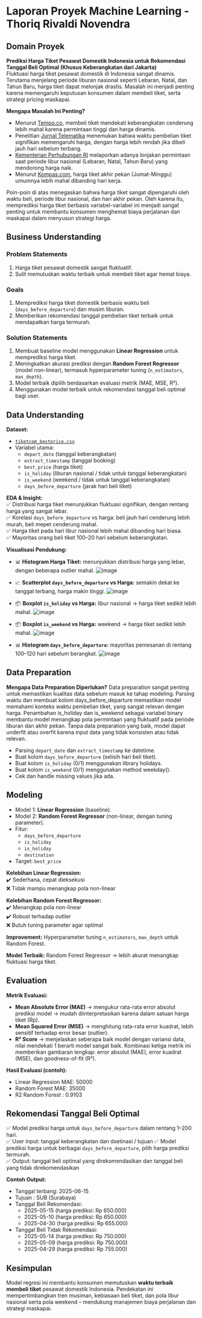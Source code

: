# Laporan Proyek Machine Learning - Thoriq Rivaldi Novendra

## Domain Proyek

**Prediksi Harga Tiket Pesawat Domestik Indonesia untuk Rekomendasi Tanggal Beli Optimal (Khusus Keberangkatan dari Jakarta)**  
Fluktuasi harga tiket pesawat domestik di Indonesia sangat dinamis. Terutama menjelang periode liburan nasional seperti Lebaran, Natal, dan Tahun Baru, harga tiket dapat melonjak drastis. Masalah ini menjadi penting karena memengaruhi keputusan konsumen dalam membeli tiket, serta strategi pricing maskapai.

**Mengapa Masalah Ini Penting?**  
- Menurut [Tempo.co](https://www.tempo.co/hiburan/alasan-beli-tiket-pesawat-menit-menit-terakhir-harganya-lebih-mahal-48645?utm_source=chatgpt.com), membeli tiket mendekati keberangkatan cenderung lebih mahal karena permintaan tinggi dan harga dinamis.  
- Penelitian [Jurnal Telematika](https://journal.ithb.ac.id/index.php/telematika/article/download/196/pdf/759?utm_source=chatgpt.com) menemukan bahwa waktu pembelian tiket signifikan memengaruhi harga, dengan harga lebih rendah jika dibeli jauh hari sebelum terbang.  
- [Kementerian Perhubungan RI](https://dephub.go.id/post/read/h-7-lebaran%2C-jumlah-penumpang-angkutan-udara-meningkat-dampak-penurunan-harga-tiket-pesawat-domestik?utm_source=chatgpt.com) melaporkan adanya lonjakan permintaan saat periode libur nasional (Lebaran, Natal, Tahun Baru) yang mendorong harga naik.  
- Menurut [Kompas.com](https://money.kompas.com/read/2019/12/07/091700326/ini-rahasia-waktu-terbaik-dapatkan-tiket-pesawat-murah?page=all&utm_source=chatgpt.com), harga tiket akhir pekan (Jumat-Minggu) umumnya lebih mahal dibanding hari kerja.

Poin-poin di atas menegaskan bahwa harga tiket sangat dipengaruhi oleh waktu beli, periode libur nasional, dan hari akhir pekan. Oleh karena itu, memprediksi harga tiket berbasis variabel-variabel ini menjadi sangat penting untuk membantu konsumen menghemat biaya perjalanan dan maskapai dalam menyusun strategi harga.

## Business Understanding

### Problem Statements
1. Harga tiket pesawat domestik sangat fluktuatif.
2. Sulit memutuskan waktu terbaik untuk membeli tiket agar hemat biaya.

### Goals
1. Memprediksi harga tiket domestik berbasis waktu beli (`days_before_departure`) dan musim liburan.
2. Memberikan rekomendasi tanggal pembelian tiket terbaik untuk mendapatkan harga termurah.

### Solution Statements
1. Membuat baseline model menggunakan **Linear Regression** untuk memprediksi harga tiket.  
2. Meningkatkan akurasi prediksi dengan **Random Forest Regressor** (model non-linear), termasuk hyperparameter tuning (`n_estimators`, `max_depth`).  
3. Model terbaik dipilih berdasarkan evaluasi metrik (MAE, MSE, R²).  
4. Menggunakan model terbaik untuk rekomendasi tanggal beli optimal bagi user.

## Data Understanding

**Dataset:**  
- [`tiketcom_bestprice.csv`](https://www.kaggle.com/datasets/datasciencerikiakbar/tiketcom-best-price-for-flights-from-jakarta/data?select=tiketcom_bestprice.csv)
- Variabel utama:  
  - `depart_date` (tanggal keberangkatan)  
  - `extract_timestamp` (tanggal booking)  
  - `best_price` (harga tiket)  
  - `is_holiday` (liburan nasional / tidak untuk tanggal keberangkatan) 
  - `is_weekend` (weekend / tidak untuk tanggal keberangkatan)
  - `days_before_departure` (jarak hari beli tiket)

**EDA & Insight:**  
✅ Distribusi harga tiket menunjukkan fluktuasi signifikan, dengan rentang harga yang sangat lebar.  
✅ Korelasi `days_before_departure` vs harga: beli jauh hari cenderung lebih murah, beli mepet cenderung mahal.  
✅ Harga tiket pada hari libur nasional lebih mahal dibanding hari biasa.  
✅ Mayoritas orang beli tiket 100–20 hari sebelum keberangkatan.

**Visualisasi Pendukung:**  
- 📊 **Histogram Harga Tiket:** menunjukkan distribusi harga yang lebar, dengan beberapa outlier mahal.
  ![image](https://github.com/user-attachments/assets/c96e3d61-fa2d-4083-bcb7-03851b1db848)

- 📈 **Scatterplot `days_before_departure` vs Harga:** semakin dekat ke tanggal terbang, harga makin tinggi.
  ![image](https://github.com/user-attachments/assets/65f35ee5-79b0-4ebe-b075-4f0da5a88b45)

- 📦 **Boxplot `is_holiday` vs Harga:** libur nasional → harga tiket sedikit lebih mahal.
  ![image](https://github.com/user-attachments/assets/f49e4a57-96b5-4373-b67a-0fcd968a18da)

- 📦 **Boxplot `is_weekend` vs Harga:** weekend → harga tiket sedikit lebih mahal.
  ![image](https://github.com/user-attachments/assets/c1d330d5-3b84-4c88-8ab7-815e26b4716b)

- 📊 **Histogram `days_before_departure`:** mayoritas pemesanan di rentang 100–120 hari sebelum berangkat.
  ![image](https://github.com/user-attachments/assets/f02467e5-cfcd-4641-952b-852bc9f3bebb)


## Data Preparation

**Mengapa Data Preparation Diperlukan?**
Data preparation sangat penting untuk memastikan kualitas data sebelum masuk ke tahap modeling. Parsing waktu dan membuat kolom days_before_departure memastikan model memahami konteks waktu pembelian tiket, yang sangat relevan dengan harga. Penambahan is_holiday dan is_weekend sebagai variabel binary membantu model menangkap pola permintaan yang fluktuatif pada periode liburan dan akhir pekan. Tanpa data preparation yang baik, model dapat underfit atau overfit karena input data yang tidak konsisten atau tidak relevan.

- Parsing `depart_date` dan `extract_timestamp` ke datetime.  
- Buat kolom `days_before_departure` (selisih hari beli tiket).  
- Buat kolom `is_holiday` (0/1) menggunakan library holidays.
- Buat kolom `is_weekend` (0/1) menggunakan method weekday().
- Cek dan handle missing values jika ada.

## Modeling

- Model 1: **Linear Regression** (baseline).  
- Model 2: **Random Forest Regressor** (non-linear, dengan tuning parameter).  
- Fitur:  
  - `days_before_departure`  
  - `is_holiday`
  - `is_holiday`
  - `destination`
- Target: `best_price`

**Kelebihan Linear Regression:**  
✔️ Sederhana, cepat dieksekusi  
❌ Tidak mampu menangkap pola non-linear

**Kelebihan Random Forest Regressor:**  
✔️ Menangkap pola non-linear  
✔️ Robust terhadap outlier  
❌ Butuh tuning parameter agar optimal

**Improvement:** Hyperparameter tuning `n_estimators`, `max_depth` untuk Random Forest.

**Model Terbaik:** Random Forest Regressor → lebih akurat menangkap fluktuasi harga tiket.

## Evaluation

**Metrik Evaluasi:**  
- **Mean Absolute Error (MAE)** → mengukur rata-rata error absolut prediksi model → mudah diinterpretasikan karena dalam satuan harga tiket (Rp).
- **Mean Squared Error (MSE)** → menghitung rata-rata error kuadrat, lebih sensitif terhadap error besar (outlier). 
- **R² Score** → menjelaskan seberapa baik model dengan variansi data, nilai mendekati 1 berarti model sangat baik.
Kombinasi ketiga metrik ini memberikan gambaran lengkap: error absolut (MAE), error kuadrat (MSE), dan goodness-of-fit (R²). 

**Hasil Evaluasi (contoh):**  
- Linear Regression MAE: 50000  
- Random Forest MAE: 35000
- R2 Random Forest : 0.9103

## Rekomendasi Tanggal Beli Optimal

✅ Model prediksi harga untuk `days_before_departure` dalam rentang 1–200 hari.  
✅ User input: tanggal keberangkatan dan dsetinasi / tujuan
✅ Model prediksi harga untuk berbagai `days_before_departure`, pilih harga prediksi termurah.  
✅ Output: tanggal beli optimal yang direkomendasikan dan tanggal beli yang tidak direkomendasikan

**Contoh Output:**  
- Tanggal terbang: 2025-06-15  
- Tujuan : SUB (Surabaya)
- Tanggal Beli Rekomendasi: 
    - 2025-05-15 (harga prediksi: Rp 650.000)
    - 2025-05-10 (harga prediksi: Rp 650.000)
    - 2025-04-30 (harga prediksi: Rp 655.000)
- Tanggal Beli Tidak Rekomendasi: 
    - 2025-05-14 (harga prediksi: Rp 750.000)
    - 2025-05-09 (harga prediksi: Rp 750.000)
    - 2025-04-29 (harga prediksi: Rp 755.000)

## Kesimpulan

Model regresi ini membantu konsumen memutuskan **waktu terbaik membeli tiket** pesawat domestik Indonesia. Pendekatan ini mempertimbangkan tren musiman, kebiasaan beli tiket, dan pola libur nasional serta pola weekend – mendukung manajemen biaya perjalanan dan strategi maskapai.
